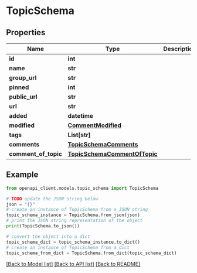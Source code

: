 # TopicSchema


## Properties

Name | Type | Description | Notes
------------ | ------------- | ------------- | -------------
**id** | **int** |  | [optional] 
**name** | **str** |  | [optional] 
**group_url** | **str** |  | [optional] 
**pinned** | **int** |  | [optional] 
**public_url** | **str** |  | [optional] 
**url** | **str** |  | [optional] 
**added** | **datetime** |  | [optional] 
**modified** | [**CommentModified**](CommentModified.md) |  | [optional] 
**tags** | **List[str]** |  | [optional] 
**comments** | [**TopicSchemaComments**](TopicSchemaComments.md) |  | [optional] 
**comment_of_topic** | [**TopicSchemaCommentOfTopic**](TopicSchemaCommentOfTopic.md) |  | [optional] 

## Example

```python
from openapi_client.models.topic_schema import TopicSchema

# TODO update the JSON string below
json = "{}"
# create an instance of TopicSchema from a JSON string
topic_schema_instance = TopicSchema.from_json(json)
# print the JSON string representation of the object
print(TopicSchema.to_json())

# convert the object into a dict
topic_schema_dict = topic_schema_instance.to_dict()
# create an instance of TopicSchema from a dict
topic_schema_from_dict = TopicSchema.from_dict(topic_schema_dict)
```
[[Back to Model list]](../README.md#documentation-for-models) [[Back to API list]](../README.md#documentation-for-api-endpoints) [[Back to README]](../README.md)


